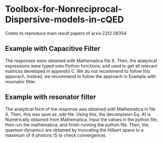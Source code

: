 # Toolbox-for-Nonreciprocal-Dispersive-models-in-cQED
Codes to reproduce main result papers of arxiv.2312.08354

## Example with Capacitive Filter

The responses were obtained with Mathematica file X. Then, the analytical expressions were typed onto Python functions, and used to get all relevant matrices developed in appendix C. We do not recommend to follow this apporach. Instead, we recommend to follow the approach in Example with resonator filter. 

## Example with resonator filter

The analytical form of the response was obtained with Mathematica in file X. Then, this was save as ,wbl file. Using this, the decompision Eq. A1 is Numerically obtained from Mathematica. Input the values in the python file, then run the mathematica, and finish running the python file. Then, the quantum dynamics are obtained by truncating the Hilbert space to a maximum of 4 photons (5 to check convergence). 
